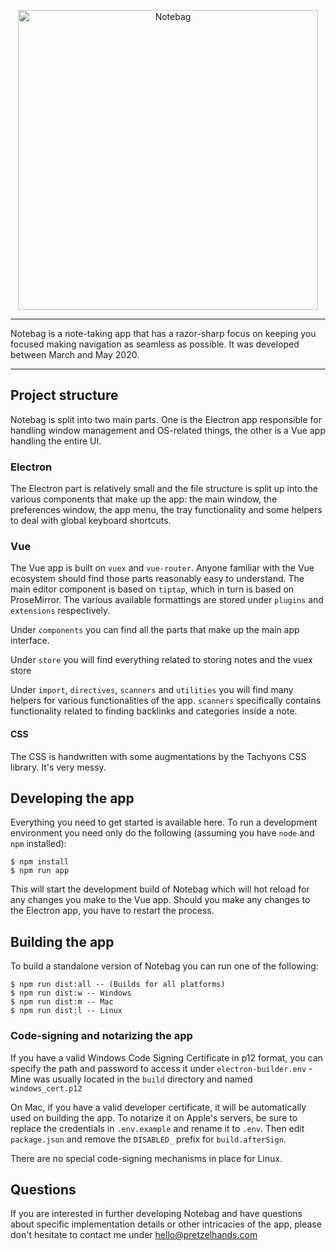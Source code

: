 <p align="center">
	<img alt="Notebag" src="https://notebag.app/assets/logo.png" width="480">
</p>

---

Notebag is a note-taking app that has a razor-sharp focus on keeping you focused
making navigation as seamless as possible. It was developed between March and May 2020.

---

## Project structure

Notebag is split into two main parts. One is the Electron app responsible for handling
window management and OS-related things, the other is a Vue app handling the entire UI.


### Electron 
The Electron part is relatively small and the file structure is split up into the various
components that make up the app: the main window, the preferences window, the app menu,
the tray functionality and some helpers to deal with global keyboard shortcuts.

### Vue

The Vue app is built on `vuex` and `vue-router`. Anyone familiar with the Vue ecosystem
should find those parts reasonably easy to understand. The main editor component is based 
on `tiptap`, which in turn is based on ProseMirror. The various available formattings are
stored under `plugins` and `extensions` respectively.

Under `components` you can find all the parts that make up the main app interface.

Under `store` you will find everything related to storing notes and the vuex store

Under `import`, `directives`, `scanners` and `utilities` you will find many helpers for
various functionalities of the app. `scanners` specifically contains functionality related
to finding backlinks and categories inside a note.

#### CSS

The CSS is handwritten with some augmentations by the Tachyons CSS library. It's very messy.

## Developing the app

Everything you need to get started is available here. To run a development environment
you need only do the following (assuming you have `node` and `npm` installed):

```
$ npm install
$ npm run app
```

This will start the development build of Notebag which will hot reload for any changes
you make to the Vue app. Should you make any changes to the Electron app, you have to 
restart the process.

## Building the app

To build a standalone version of Notebag you can run one of the following:

```
$ npm run dist:all -- (Builds for all platforms)
$ npm run dist:w -- Windows
$ npm run dist:m -- Mac
$ npm run dist:l -- Linux
```

### Code-signing and notarizing the app

If you have a valid Windows Code Signing Certificate in p12 format, you can specify the path and
password to access it under `electron-builder.env` - Mine was usually located in the `build` directory
and named `windows_cert.p12` 

On Mac, if you have a valid developer certificate, it will be automatically used on building the app.
To notarize it on Apple's servers, be sure to replace the credentials in `.env.example` and rename it to
`.env`. Then edit `package.json` and remove the `DISABLED_` prefix for `build.afterSign`.

There are no special code-signing mechanisms in place for Linux.

## Questions

If you are interested in further developing Notebag and have questions about specific implementation details
or other intricacies of the app, please don't hesitate to contact me under hello@pretzelhands.com
